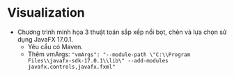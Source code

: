 # Visualization

 - Chương trình minh họa 3 thuật toán sắp xếp nổi bọt, chèn và lựa chọn sử dụng JavaFX 17.0.1. 
   - Yêu cầu có Maven.
   - Thêm vmArgs: `"vmArgs": "--module-path \"C:\\Program Files\\javafx-sdk-17.0.1\\lib\" --add-modules javafx.controls,javafx.fxml"`

